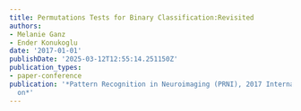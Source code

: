 ```yaml
---
title: Permutations Tests for Binary Classification:Revisited
authors:
- Melanie Ganz
- Ender Konukoglu
date: '2017-01-01'
publishDate: '2025-03-12T12:55:14.251150Z'
publication_types:
- paper-conference
publication: '*Pattern Recognition in Neuroimaging (PRNI), 2017 International Workshop
  on*'
---
```

